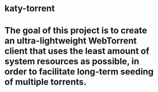 # katy-torrent
# The goal of this project is to create an ultra-lightweight WebTorrent client that uses the least amount of system resources as possible, in order to facilitate long-term seeding of multiple torrents.
